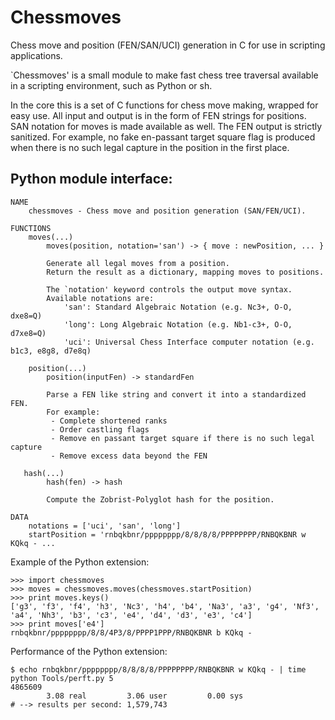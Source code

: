 Chessmoves
==========
Chess move and position (FEN/SAN/UCI) generation in C for use in scripting
applications.

`Chessmoves' is a small module to make fast chess tree traversal available in a
scripting environment, such as Python or sh.

In the core this is a set of C functions for chess move making, wrapped for
easy use. All input and output is in the form of FEN strings for positions.
SAN notation for moves is made available as well. The FEN output is strictly
sanitized. For example, no fake en-passant target square flag is produced
when there is no such legal capture in the position in the first place.

Python module interface:
------------------------

```
NAME
    chessmoves - Chess move and position generation (SAN/FEN/UCI).

FUNCTIONS
    moves(...)
        moves(position, notation='san') -> { move : newPosition, ... }
        
        Generate all legal moves from a position.
        Return the result as a dictionary, mapping moves to positions.
        
        The `notation' keyword controls the output move syntax.
        Available notations are:
            'san': Standard Algebraic Notation (e.g. Nc3+, O-O, dxe8=Q)
            'long': Long Algebraic Notation (e.g. Nb1-c3+, O-O, d7xe8=Q)
            'uci': Universal Chess Interface computer notation (e.g. b1c3, e8g8, d7e8q)
    
    position(...)
        position(inputFen) -> standardFen
        
        Parse a FEN like string and convert it into a standardized FEN.
        For example:
         - Complete shortened ranks
         - Order castling flags
         - Remove en passant target square if there is no such legal capture
         - Remove excess data beyond the FEN

   hash(...)
        hash(fen) -> hash

        Compute the Zobrist-Polyglot hash for the position.

DATA
    notations = ['uci', 'san', 'long']
    startPosition = 'rnbqkbnr/pppppppp/8/8/8/8/PPPPPPPP/RNBQKBNR w KQkq - ...
```

Example of the Python extension:
```
>>> import chessmoves
>>> moves = chessmoves.moves(chessmoves.startPosition)
>>> print moves.keys()
['g3', 'f3', 'f4', 'h3', 'Nc3', 'h4', 'b4', 'Na3', 'a3', 'g4', 'Nf3', 'a4', 'Nh3', 'b3', 'c3', 'e4', 'd4', 'd3', 'e3', 'c4']
>>> print moves['e4']
rnbqkbnr/pppppppp/8/8/4P3/8/PPPP1PPP/RNBQKBNR b KQkq -
```
Performance of the Python extension:
```
$ echo rnbqkbnr/pppppppp/8/8/8/8/PPPPPPPP/RNBQKBNR w KQkq - | time python Tools/perft.py 5
4865609
        3.08 real         3.06 user         0.00 sys
# --> results per second: 1,579,743
```

